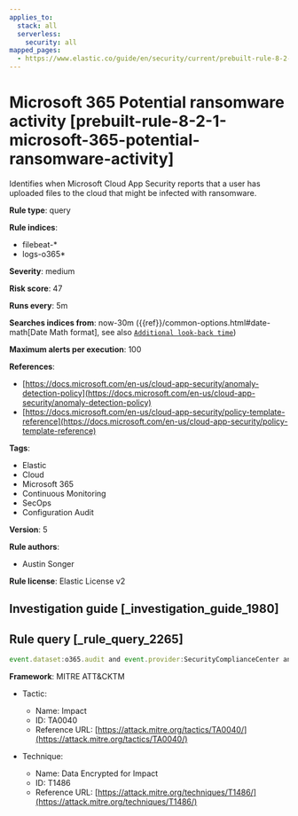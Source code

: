 ```yaml
---
applies_to:
  stack: all
  serverless:
    security: all
mapped_pages:
  - https://www.elastic.co/guide/en/security/current/prebuilt-rule-8-2-1-microsoft-365-potential-ransomware-activity.html
---
```


# Microsoft 365 Potential ransomware activity [prebuilt-rule-8-2-1-microsoft-365-potential-ransomware-activity]

Identifies when Microsoft Cloud App Security reports that a user has uploaded files to the cloud that might be infected with ransomware.

**Rule type**: query

**Rule indices**:

* filebeat-*
* logs-o365*

**Severity**: medium

**Risk score**: 47

**Runs every**: 5m

**Searches indices from**: now-30m ({{ref}}/common-options.html#date-math[Date Math format], see also [`Additional look-back time`](docs-content://solutions/security/detect-and-alert/create-detection-rule.md#rule-schedule))

**Maximum alerts per execution**: 100

**References**:

* [https://docs.microsoft.com/en-us/cloud-app-security/anomaly-detection-policy](https://docs.microsoft.com/en-us/cloud-app-security/anomaly-detection-policy)
* [https://docs.microsoft.com/en-us/cloud-app-security/policy-template-reference](https://docs.microsoft.com/en-us/cloud-app-security/policy-template-reference)

**Tags**:

* Elastic
* Cloud
* Microsoft 365
* Continuous Monitoring
* SecOps
* Configuration Audit

**Version**: 5

**Rule authors**:

* Austin Songer

**Rule license**: Elastic License v2

## Investigation guide [_investigation_guide_1980]



## Rule query [_rule_query_2265]

```js
event.dataset:o365.audit and event.provider:SecurityComplianceCenter and event.category:web and event.action:"Potential ransomware activity" and event.outcome:success
```

**Framework**: MITRE ATT&CKTM

* Tactic:

    * Name: Impact
    * ID: TA0040
    * Reference URL: [https://attack.mitre.org/tactics/TA0040/](https://attack.mitre.org/tactics/TA0040/)

* Technique:

    * Name: Data Encrypted for Impact
    * ID: T1486
    * Reference URL: [https://attack.mitre.org/techniques/T1486/](https://attack.mitre.org/techniques/T1486/)



